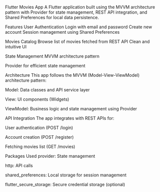 Flutter Movies App
A Flutter application built using the MVVM architecture pattern with Provider for state management, REST API integration, and Shared Preferences for local data persistence.

Features
User Authentication
Login with email and password
Create new account
Session management using Shared Preferences

Movies Catalog
Browse list of movies fetched from REST API
Clean and intuitive UI

State Management
MVVM architecture pattern

Provider for efficient state management

Architecture
This app follows the MVVM (Model-View-ViewModel) architecture pattern:

Model: Data classes and API service layer

View: UI components (Widgets)

ViewModel: Business logic and state management using Provider

API Integration
The app integrates with REST APIs for:

User authentication (POST /login)

Account creation (POST /register)

Fetching movies list (GET /movies)

Packages Used
provider: State management

http: API calls

shared_preferences: Local storage for session management

flutter_secure_storage: Secure credential storage (optional)
